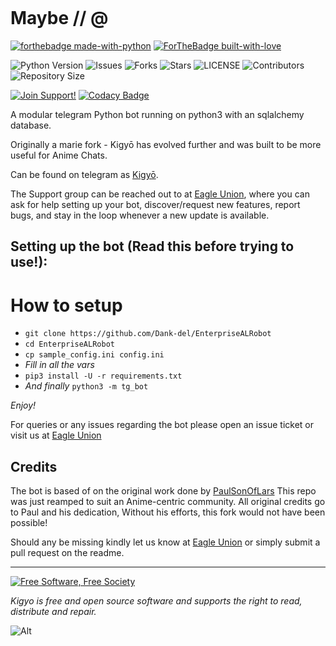![]()
# Maybe // @

[![forthebadge made-with-python](http://ForTheBadge.com/images/badges/made-with-python.svg)](https://www.python.org/)
[![ForTheBadge built-with-love](http://ForTheBadge.com/images/badges/built-with-love.svg)](https://GitHub.com/Dank-del/)</br>


![Python Version](https://img.shields.io/badge/python-3.8-green?style=for-the-badge&logo=appveyor)
![Issues](https://img.shields.io/github/issues/Dank-del/EnterpriseALRobot?style=for-the-badge&logo=appveyor)
![Forks](https://img.shields.io/github/forks/Dank-del/EnterpriseALRobot?style=for-the-badge&logo=appveyor)
![Stars](https://img.shields.io/github/stars/Dank-del/EnterpriseALRobot?style=for-the-badge&logo=appveyor)
![LICENSE](https://img.shields.io/github/license/Dank-del/EnterpriseALRobot?style=for-the-badge&logo=appveyor)
![Contributors](https://img.shields.io/github/contributors/Dank-del/EnterpriseALRobot?style=for-the-badge&logo=appveyor)
![Repository Size](https://img.shields.io/github/repo-size/Dank-del/EnterpriseALRobot?style=for-the-badge&logo=appveyor)</br>


[![Join Support!](https://img.shields.io/badge/Support%20Chat-EagleUnion-red)](https://t.me/YorktownEagleUnion)
[![Codacy Badge](https://app.codacy.com/project/badge/Grade/cfb691a93a064d9ea753ef2b5fccf797)](https://www.codacy.com/manual/Dank-del/EnterpriseALRobot?utm_source=github.com&amp;utm_medium=referral&amp;utm_content=Dank-del/EnterpriseALRobot&amp;utm_campaign=Badge_Grade)


A modular telegram Python bot running on python3 with an sqlalchemy database.

Originally a marie fork - Kigyō has evolved further and was built to be more useful for Anime Chats.

Can be found on telegram as [Kigyō](https://t.me/kigyorobot).

The Support group can be reached out to at [Eagle Union](https://t.me/YorktownEagleUnion), where you can ask for help setting up your bot, discover/request new features, report bugs, and stay in the loop whenever a new update is available.



## Setting up the bot (Read this before trying to use!):


# How to setup

- `git clone https://github.com/Dank-del/EnterpriseALRobot`
- `cd EnterpriseALRobot`
- `cp sample_config.ini config.ini`
- *Fill in all the vars*
- `pip3 install -U -r requirements.txt`
- *And finally* `python3 -m tg_bot`

*Enjoy!*


For queries or any issues regarding the bot please open an issue ticket or visit us at [Eagle Union](https://t.me/YorktownEagleUnion)  

## Credits
The bot is based of on the original work done by [PaulSonOfLars](https://github.com/PaulSonOfLars)
This repo was just reamped to suit an Anime-centric community. All original credits go to Paul and his dedication, Without his efforts, this fork would not have been possible!


Should any be missing kindly let us know at [Eagle Union](https://t.me/YorktownEagleUnion) or simply submit a pull request on the readme.


-------------------------------------------------------------------------------------


<a href="http://u.fsf.org/16e"><img src="https://static.fsf.org/nosvn/images/badges/fsfs_icons_red-bg.png" alt="Free Software, Free Society"></a>   

*Kigyo is free and open source software and supports the right to read, distribute and repair.*


![Alt](https://repobeats.axiom.co/api/embed/d2897eb81239aab92e1394b6d833b19c8dbac24c.svg "Repobeats analytics image")
